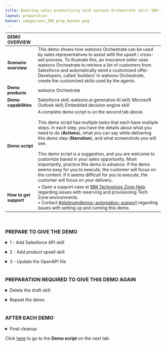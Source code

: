 ```yaml
---
title: Boosting sales productivity with watsonx Orchestrate <br/> 300-level live demo
layout: preparation
banner: images/wxo_300_prep_banner.png
---
```


<span id="place1"></span>

<span id="top"></span>

| **DEMO OVERVIEW** | | 
| :---         | :--- |
| **Scenario overview** | This demo shows how watsonx Orchestrate can be used by sales representatives to assist with the upsell / cross-sell process. To illustrate this, an insurance seller uses watsonx Orchestrate to retrieve a list of customers from Salesforce and automatically send a customized offer. Developers, called ‘builders’ in watsonx Orchestrate, create the customized skills used by the agents. |
| **Demo products** | watsonx Orchestrate |
| **Demo capabilities** | Salesforce skill; watsonx.ai generative AI skill; Microsoft Outlook skill; Embedded decision engine skill|
| **Demo script** | A complete demo script is on the second tab above. <br/><br/> This demo script has multiple tasks that each have multiple steps. In each step, you have the details about what you need to do (**Actions**), what you can say while delivering this demo step (**Narration**), and what screenshots you will see.<br/><br/>This demo script is a suggestion, and you are welcome to customize based in your sales opportunity. Most importantly, practice this demo in advance. If the demo seems easy for you to execute, the customer will focus on the content. If it seems difficult for you to execute, the customer will focus on your delivery. |
| **How to get support** | • Open a support case at <a href="https://techzone.ibm.com/help" target="_blank" rel="noreferrer">IBM Technology Zone Help</a> regarding issues with reserving and provisioning Tech Zone environments.<br/>• Contact <a href="https://ibm-cloud.slack.com/archives/C0216F39ACU" target="_blank" rel="noreferrer">#platinumdemos-automation-support</a> regarding issues with setting up and running this demo. |

<br/>

### **PREPARE TO GIVE THE DEMO**

<details markdown="1">

<summary>1 - Add Salesforce API skill</summary>

1. Click the **Team skills** drop-down menu (1) and click **Personal skills** (2). <br/> <img src="images/Prep-1-1.png" width="500" /><br/>

2. Click the **Add skills from the catalog** tile. <br/> <img src="images/Prep-1-2.png" width="500" /><br/>

3. Search for '**life**' in the search panel. <br/> <img src="images/Prep-1-3.jpg" width="800" /><br/>

4. The list of apps is filtered to only show apps that contain skills containing the word 'retrieve.' Click the **Salesforce – Get customers with recent life changes** card. <br/> <img src="images/Prep-1-4.jpg" width="800" /><br/>

5. Click **Add skill +** (1). Click **Connect app** (2). <br/> <img src="images/Prep-1-5.jpg" width="800" /><br/>

6. Use the following credentials: <br/><br/> • **Client ID** (1): 3MVG9HB6vm3GZZR_fBoKSxSomjQ8ZaShg9mWyjw2pJak55hcL8KGtUjjkooS7wpLD25QraIBxop4ThrTPK237 <br/> • **Client Secret** (2): 34CB8CCE1E4495C0CAE6A921A5FC7D17CC6CE614152175D20F5B00F8B250626C <br/><br/> Click **Connect app** (3). <br/> <img src="images/Prep-1-6.jpg" width="800" /><br/>

7. Click the **menu slider** icon. <br/> <img src="images/Prep-1-7.jpg" width="500" /><br/>

8. Click **Home**. <br/> <img src="images/Prep-1-8.jpg" width="500" /><br/>

9. Test the skill works correctly by clicking the skill tile. <br/> <img src="images/Prep-1-9.jpg" width="500" /><br/>

10. A table should be shown containing the data from Salesforce. <br/> <img src="images/Prep-1-10.jpg" width="500" /><br/>
   
</details>

<p/>

<details markdown="1">

<summary>2 - Add product upsell skill</summary>

The next personal skill to add will be based on a decision model imported into Automation Builder.

1. Click **Add skills from the catalog**. <br/> <img src="images/Prep-2-1.jpg" width="700" /><br/>

2. Search for '**Product**' in the search panel. <br/> <img src="images/Prep-2-2.jpg" width="700" /><br/>

3. Click **Product Upsell**. <br/> <img src="images/Prep-2-3.jpg" width="700" /><br/>

4. Click **Add skill +**. <br/> <img src="images/Prep-2-4.jpg" width="500" /><br/>

5. Click **Product Upsell** within the card to open the Product Upsell automation. <br/> <img src="images/Prep-2-5.png" width="300" /><br/>

6. Click the **Share changes** tab. <br/> <img src="images/Prep-2-6.png" width="800" /><br/>

7. Click **Share**. <br/> <img src="images/Prep-2-7.png" width="800" /><br/>

8. In the Share window, click **Share**. <br/> <img src="images/Prep-2-8.png" width="500" /><br/>

9. Click the **View history** tab. <br/> <img src="images/Prep-2-9.png" width="800" /><br/>

10. Click **Version +**. <br/> <img src="images/Prep-2-10.png" width="800" /><br/>

11. In the **Name** field, enter the version number '**1.0.0**' (1). Click **Create** (2). <br/> <img src="images/Prep-2-11.png" width="500" /><br/>

12. Click the **Publish** tab. <br/> <img src="images/Prep-2-12.png" width="800" /><br/>

13. Expand version **1.0.0** (1). Click **Publish** (2). <br/> <img src="images/Prep-2-13.png" width="800" /><br/>

14. In the Publish automation window, click **Publish**. <br/> <img src="images/Prep-2-14.png" width="500" /><br/>

15. After a few minutes, check that the **Publish status** updated (1). Click the **menu slider** icon (2). <br/> <img src="images/Prep-2-15.png" width="800" /><br/>

16. Click **Skills** (2). <br/> <img src="images/Prep-2-16.png" width="500" /><br/>

17. The new skill is shown in the Skills and apps panel. <inline-notification text="With many users running the demo, there may be several copies of the same skill already present. Confirm the identity of your skill by expanding its details (1) and confirming the timestamp and author (2)."></inline-notification> The skill should have a status of **Ready to publish** (3). Click the **ellipsis** icon (4). Click **Enhance this skill** (5). <br/> <img src="images/Prep-2-17.png" width="800" /><br/>

18. Click the **Phrases** tab (1) and enter the phrases '**Get upsell products**' and '**Fetch recommended products**' (2). Click **Publish** (3). <br/> <img src="images/Prep-2-18.png" width="800" /><br/>

19. Click **Home**. <br/> <img src="images/Prep-2-19.png" width="500" /><br/>

20. Click **Add skills from the catalog**. <br/> <img src="images/Prep-2-20.png" width="500" /><br/>

21. Search for '**product**' in the search panel (1). Click the **Product Upsell** card (2). <br/> <img src="images/Prep-2-21.png" width="500" /><br/>

22. Click **Add skill +**. <br/> <img src="images/Prep-2-22.png" width="500" /><br/>

23. Click **Home**. <br/> <img src="images/Prep-2-23.png" width="500" /><br/>

24. Click **Execute Product Upsell Operation**. <br/> <img src="images/Prep-2-24.png" width="700" /><br/>

25. Enter values for the **customer.childAge** (1) and **customer.name** (2) fields. Click **Apply** (3). <br/> <img src="images/Prep-2-25.png" width="500" /><br/>

26. Confirm the output is received from the decision. <br/> <img src="images/Prep-2-26.png" width="500" /><br/>

</details>

<p/>

<details markdown="1">

<summary>3 - Update the OpenAPI file</summary>

<inline-notification text="The OpenAPI file must be updated before it can be used to import a new skill. This is necessary as Orchestrate uses two attributes as the unique ID for the skill and the skill has already been imported as a team skill."></inline-notification>

1. In a multi-user environment, we must provide unique values for the API. There are four attributes to update: **x-ibm-application-name**, **description**, **summary** and **operationId**. <br/> <img src="images/Prep-3-1.png" width="800" /><br/><br/> Add your initials and date to the four attributes. <br/><br/> Please test you can import the API as a skill before starting the demo. These steps are taken from the demo script and are duplicated here for convenience. <br/>

</details>

<br/>

### **PREPARATION REQUIRED TO GIVE THIS DEMO AGAIN**

<details markdown="1">

<summary>Delete the draft skill</summary>

Delete the draft skill once you have tested it, as it will be imported again in the demo. After returning to the skill panel, search for the unique ID and delete it. <br/> <img src="images/Prep-4-1.png" width="800" /><br/>

</details>

<p/>

<details markdown="1">

<summary>Repeat the demo</summary>

To repeat the demo, remove the two skills that were created during the demo. First, remove the skill flow, and then remove the skill created from the OpenAPI.

1. Click the **menu slider** icon and select **Skills**. Use the search panel to find the skill flow that was created in the demo. In the example demo, this was created as '**GB Upsell Skill**' (it is listed below as a composite skill). Click the corresponding **ellipsis** icon to the right of the screen. Click **Delete this skill**. <br/> <img src="images/Prep-5-1.png" width="800" /><br/>

2. Remove the skill that was created using an OpenAPI file. During the preparation for this skill import, it was recommended to add a unique ID to the description attribute in the OpenAPI file. (In the example, 'GB081123' was added to the description attribute.) Use your unique ID to find the skill. Click the **ellipsis** icon and click **Delete this skill**. <br/> <img src="images/Prep-5-2.png" width="800" /><br/>

</details>

<br/>

### **AFTER EACH DEMO**

<details markdown="1">

<summary>Final cleanup</summary>

The watsonx Orchestrate environment used for the demo is shared by many users. After completing your demo, please take a few minutes to remove any skills or automations you created during the demo. Then, also remove the personal skills created during the demo preparation. Finally, remove the decision automation that was imported.

1. Click the **menu slider** icon and select **Skills**. Use the search panel to find the skill flow that was created in the demo. In the example demo, this was created as '**GB Upsell Skill**' (it is listed below as a composite skill). Expand the skill details to confirm you are the author. Click the corresponding **ellipsis** icon to the right of the screen. Click **Delete this skill**. <br/> <img src="images/Prep-6-1.png" width="800" /><br/>

2. Remove the skill that was created using an OpenAPI file. During the preparation for this skill import, it was recommended to add a unique ID to the description attribute in the OpenAPI file. (In the example, 'GB081123' was added to the description attribute.) Use your unique ID to find the skill. Expand the skill details to confirm you are the author. Click the **ellipsis** icon and click **Delete this skill**. <br/> <img src="images/Prep-6-2.png" width="800" /><br/>

3. Remove the **Product Upsell** skill that was created when the decision automation was published. Enter '**Product Upsell**' in the search panel, and expand the details to confirm you are the author. Click the **ellipsis** icon and click **Delete this skill**. <br/> <img src="images/Prep-6-3.png" width="800" /><br/>

4. Click the **menu slider** icon. Select **Automation builder**. <br/> <img src="images/Prep-6-4.png" width="800" /><br/>

5. Click the **ellipsis** icon on the **Product Upsell** card. Click **Delete** and confirm the deletion. <br/> <img src="images/Prep-6-5.png" width="250" /><br/>

</details>

Click [here](demo-script) to go to the **Demo script** on the next tab.